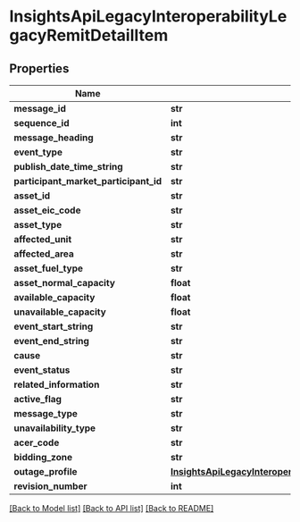 # InsightsApiLegacyInteroperabilityLegacyRemitDetailItem

## Properties
Name | Type | Description | Notes
------------ | ------------- | ------------- | -------------
**message_id** | **str** |  | [optional] 
**sequence_id** | **int** |  | [optional] 
**message_heading** | **str** |  | [optional] 
**event_type** | **str** |  | [optional] 
**publish_date_time_string** | **str** |  | [optional] 
**participant_market_participant_id** | **str** |  | [optional] 
**asset_id** | **str** |  | [optional] 
**asset_eic_code** | **str** |  | [optional] 
**asset_type** | **str** |  | [optional] 
**affected_unit** | **str** |  | [optional] 
**affected_area** | **str** |  | [optional] 
**asset_fuel_type** | **str** |  | [optional] 
**asset_normal_capacity** | **float** |  | [optional] 
**available_capacity** | **float** |  | [optional] 
**unavailable_capacity** | **float** |  | [optional] 
**event_start_string** | **str** |  | [optional] 
**event_end_string** | **str** |  | [optional] 
**cause** | **str** |  | [optional] 
**event_status** | **str** |  | [optional] 
**related_information** | **str** |  | [optional] 
**active_flag** | **str** |  | [optional] 
**message_type** | **str** |  | [optional] 
**unavailability_type** | **str** |  | [optional] 
**acer_code** | **str** |  | [optional] 
**bidding_zone** | **str** |  | [optional] 
**outage_profile** | [**InsightsApiLegacyInteroperabilityLegacyRemitOutageProfile**](InsightsApiLegacyInteroperabilityLegacyRemitOutageProfile.md) |  | [optional] 
**revision_number** | **int** |  | [optional] 

[[Back to Model list]](../README.md#documentation-for-models) [[Back to API list]](../README.md#documentation-for-api-endpoints) [[Back to README]](../README.md)

